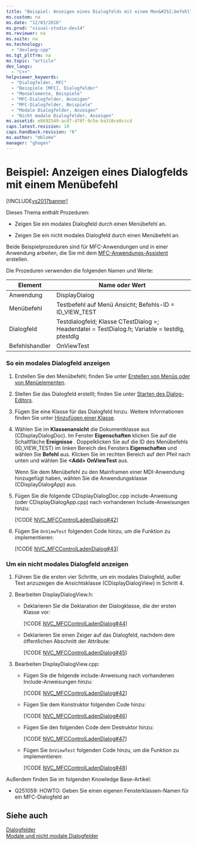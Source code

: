 ```yaml
---
title: "Beispiel: Anzeigen eines Dialogfelds mit einem Men&#252;befehl"
ms.custom: na
ms.date: "12/03/2016"
ms.prod: "visual-studio-dev14"
ms.reviewer: na
ms.suite: na
ms.technology: 
  - "devlang-cpp"
ms.tgt_pltfrm: na
ms.topic: "article"
dev_langs: 
  - "C++"
helpviewer_keywords: 
  - "Dialogfelder, MFC"
  - "Beispiele [MFC], Dialogfelder"
  - "Menüelemente, Beispiele"
  - "MFC-Dialogfelder, Anzeigen"
  - "MFC-Dialogfelder, Beispiele"
  - "Modale Dialogfelder, Anzeigen"
  - "Nicht modale Dialogfelder, Anzeigen"
ms.assetid: e8692549-acd7-478f-9c5e-ba310ce8cccd
caps.latest.revision: 10
caps.handback.revision: "6"
ms.author: "mblome"
manager: "ghogen"
---
```

# Beispiel: Anzeigen eines Dialogfelds mit einem Men&#252;befehl
[!INCLUDE[vs2017banner](../assembler/inline/includes/vs2017banner.md)]

Dieses Thema enthält Prozeduren:  
  
-   Zeigen Sie ein modales Dialogfeld durch einen Menübefehl an.  
  
-   Zeigen Sie ein nicht modales Dialogfeld durch einen Menübefehl an.  
  
 Beide Beispielprozeduren sind für MFC\-Anwendungen und in einer Anwendung arbeiten, die Sie mit dem [MFC\-Anwendungs\-Assistent](../mfc/reference/mfc-application-wizard.md) erstellen.  
  
 Die Prozeduren verwenden die folgenden Namen und Werte:  
  
|Element|Name oder Wert|  
|-------------|--------------------|  
|Anwendung|DisplayDialog|  
|Menübefehl|Testbefehl auf Menü Ansicht; Befehls\-ID \= ID\_VIEW\_TEST|  
|Dialogfeld|Testdialogfeld; Klasse CTestDialog \=; Headerdatei \= TestDialog.h; Variable \= testdlg, ptestdlg|  
|Befehlshandler|OnViewTest|  
  
### So ein modales Dialogfeld anzeigen  
  
1.  Erstellen Sie den Menübefehl; finden Sie unter [Erstellen von Menüs oder von Menüelementen](../windows/creating-a-menu.md).  
  
2.  Stellen Sie das Dialogfeld erstellt; finden Sie unter [Starten des Dialog\-Editors](../mfc/creating-a-new-dialog-box.md).  
  
3.  Fügen Sie eine Klasse für das Dialogfeld hinzu.  Weitere Informationen finden Sie unter [Hinzufügen einer Klasse](../ide/adding-a-class-visual-cpp.md).  
  
4.  Wählen Sie im **Klassenansicht** die Dokumentklasse aus \(CDisplayDialogDoc\).  Im Fenster **Eigenschaften** klicken Sie auf die Schaltfläche **Ereignisse** .  Doppelklicken Sie auf die ID des Menübefehls \(ID\_VIEW\_TEST\) im linken Bereich des Fensters **Eigenschaften** und wählen Sie **Befehl** aus.  Klicken Sie im rechten Bereich auf den Pfeil nach unten und wählen Sie **\<Add\> OnViewTest** aus.  
  
     Wenn Sie dem Menübefehl zu den Mainframen einer MDI\-Anwendung hinzugefügt haben, wählen Sie die Anwendungsklasse \(CDisplayDialogApp\) aus.  
  
5.  Fügen Sie die folgende CDisplayDialogDoc.cpp include\-Anweisung \(oder CDisplayDialogApp.cpp\) nach vorhandenen Include\-Anweisungen hinzu:  
  
     [!CODE [NVC_MFCControlLadenDialog#42](../CodeSnippet/VS_Snippets_Cpp/NVC_MFCControlLadenDialog#42)]  
  
6.  Fügen Sie `OnViewTest` folgenden Code hinzu, um die Funktion zu implementieren:  
  
     [!CODE [NVC_MFCControlLadenDialog#43](../CodeSnippet/VS_Snippets_Cpp/NVC_MFCControlLadenDialog#43)]  
  
### Um ein nicht modales Dialogfeld anzeigen  
  
1.  Führen Sie die ersten vier Schritte, um ein modales Dialogfeld, außer Text anzuzeigen die Ansichtsklasse \(CDisplayDialogView\) in Schritt 4.  
  
2.  Bearbeiten DisplayDialogView.h:  
  
    -   Deklarieren Sie die Deklaration der Dialogklasse, die der ersten Klasse vor:  
  
         [!CODE [NVC_MFCControlLadenDialog#44](../CodeSnippet/VS_Snippets_Cpp/NVC_MFCControlLadenDialog#44)]  
  
    -   Deklarieren Sie einen Zeiger auf das Dialogfeld, nachdem dem öffentlichen Abschnitt der Attribute:  
  
         [!CODE [NVC_MFCControlLadenDialog#45](../CodeSnippet/VS_Snippets_Cpp/NVC_MFCControlLadenDialog#45)]  
  
3.  Bearbeiten DisplayDialogView.cpp:  
  
    -   Fügen Sie die folgende include\-Anweisung nach vorhandenen Include\-Anweisungen hinzu:  
  
         [!CODE [NVC_MFCControlLadenDialog#42](../CodeSnippet/VS_Snippets_Cpp/NVC_MFCControlLadenDialog#42)]  
  
    -   Fügen Sie dem Konstruktor folgenden Code hinzu:  
  
         [!CODE [NVC_MFCControlLadenDialog#46](../CodeSnippet/VS_Snippets_Cpp/NVC_MFCControlLadenDialog#46)]  
  
    -   Fügen Sie den folgenden Code dem Destruktor hinzu:  
  
         [!CODE [NVC_MFCControlLadenDialog#47](../CodeSnippet/VS_Snippets_Cpp/NVC_MFCControlLadenDialog#47)]  
  
    -   Fügen Sie `OnViewTest` folgenden Code hinzu, um die Funktion zu implementieren:  
  
         [!CODE [NVC_MFCControlLadenDialog#48](../CodeSnippet/VS_Snippets_Cpp/NVC_MFCControlLadenDialog#48)]  
  
 Außerdem finden Sie im folgenden Knowledge Base\-Artikel:  
  
-   Q251059: HOWTO: Geben Sie einen eigenen Fensterklassen\-Namen für ein MFC\-Dialogfeld an  
  
## Siehe auch  
 [Dialogfelder](../mfc/dialog-boxes.md)   
 [Modale und nicht modale Dialogfelder](../mfc/modal-and-modeless-dialog-boxes.md)
